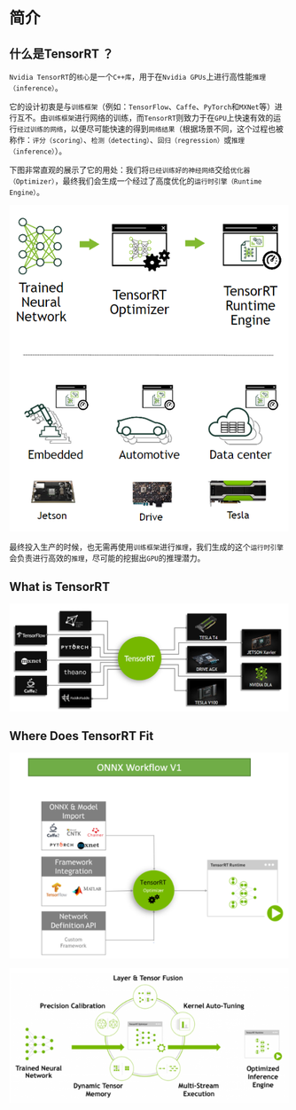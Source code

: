 # 简介

## 什么是TensorRT ？

​	`Nvidia TensorRT`的`核心`是一个`C++库`，用于在`Nvidia GPUs`上进行高性能`推理（inference）`。

​	它的设计初衷是与`训练框架`（例如：`TensorFlow`、`Caffe`、`PyTorch`和`MXNet`等）进行互不。由`训练框架`进行网络的训练，而`TensorRT`则致力于在`GPU`上快速有效的运行`经过训练的网络`，以便尽可能快速的得到`网络结果`（根据场景不同，这个过程也被称作：`评分（scoring）`、`检测（detecting）`、`回归（regression）`或`推理（inference）`）。

​	下图非常直观的展示了它的用处：我们将`已经训练好的神经网络`交给`优化器（Optimizer）`，最终我们会生成一个经过了高度优化的`运行时引擎（Runtime Engine）`。

![overview](./image/overview.png)

​	最终投入生产的时候，也无需再使用`训练框架`进行`推理`，我们生成的这个`运行时引擎`会负责进行高效的`推理`，尽可能的挖掘出`GPU`的推理潜力。

## What is TensorRT

![whatistrt2](./image/whatistrt2.png)

## Where Does TensorRT Fit

![fit1](./image/fit1.png)



![fit](./image/fit.png)

